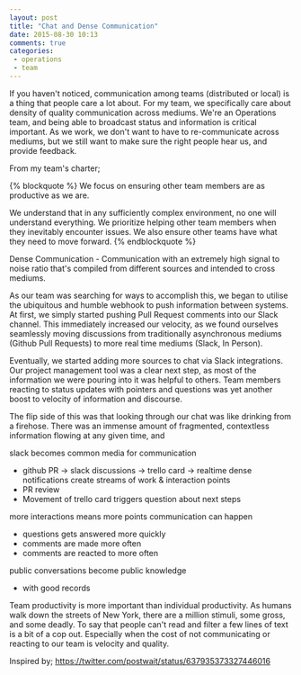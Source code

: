 ```yaml
---
layout: post
title: "Chat and Dense Communication"
date: 2015-08-30 10:13
comments: true
categories:
 - operations
 - team
---
```


If you haven't noticed, communication among teams (distributed or local) is a
thing that people care a lot about. For my team, we specifically care about
density of quality communication across mediums. We're an Operations team, and
being able to broadcast status and information is critical important. As we
work, we don't want to have to re-communicate across mediums, but we still want
to make sure the right people hear us, and provide feedback.

From my team's charter;

{% blockquote %}
We focus on ensuring other team members are as productive as we are.

We understand that in any sufficiently complex environment, no one will
understand everything. We prioritize helping other team members when they
inevitably encounter issues. We also ensure other teams have what they need to
move forward.
{% endblockquote %}

Dense Communication - Communication with an extremely high signal to noise ratio
that's compiled from different sources and intended to cross mediums.

As our team was searching for ways to accomplish this, we began to utilise the
ubiquitous and humble webhook to push information between systems. At first,
we simply started pushing Pull Request comments into our Slack channel. This
immediately increased our velocity, as we found ourselves seamlessly moving
discussions from traditionally asynchronous mediums (Github Pull Requests) to
more real time mediums (Slack, In Person).

Eventually, we started adding more sources to chat via Slack integrations. Our
project management tool was a clear next step, as most of the information we
were pouring into it was helpful to others. Team members reacting to status
updates with pointers and questions was yet another boost to velocity of
information and discourse.

The flip side of this was that looking through our chat was like drinking from a
firehose. There was an immense amount of fragmented, contextless information
flowing at any
given time, and

slack becomes common media for communication

- github PR -> slack discussions -> trello card -> realtime
dense notifications create streams of work & interaction points
- PR review
- Movement of trello card triggers question about next steps

more interactions means more points communication can happen
- questions gets answered more quickly
- comments are made more often
- comments are reacted to more often

public conversations become public knowledge
 - with good records

Team productivity is more important than individual productivity. As humans walk
down the streets of New York, there are a million stimuli, some gross, and some
deadly. To say that people can't read and filter a few lines of text is a bit of
a cop out. Especially when the cost of not communicating or reacting to our team
is velocity and quality.



Inspired by;
https://twitter.com/postwait/status/637935373327446016



